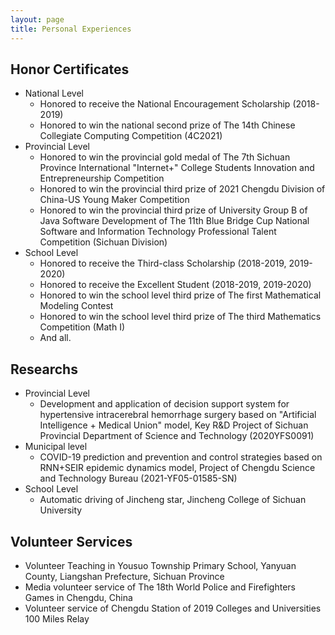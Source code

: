 ```yaml
---
layout: page
title: Personal Experiences
---
```

## Honor Certificates

* National Level
  * Honored to receive the National Encouragement Scholarship (2018-2019)
  * Honored to win the national second prize of The 14th Chinese Collegiate Computing Competition (4C2021)
* Provincial Level
  * Honored to win the provincial gold medal of The 7th Sichuan Province International "Internet+" College Students Innovation and Entrepreneurship Competition
  * Honored to win the provincial third prize of 2021 Chengdu Division of China-US Young Maker Competition
  * Honored to win the provincial third prize of University Group B of Java Software Development of The 11th Blue Bridge Cup National Software and Information Technology Professional Talent Competition (Sichuan Division)
* School Level 
  * Honored to receive the Third-class Scholarship (2018-2019, 2019-2020)
  * Honored to receive the Excellent Student (2018-2019, 2019-2020)
  * Honored to win the school level third prize of The first Mathematical Modeling Contest
  * Honored to win the school level third prize of The third Mathematics Competition (Math I)
  * And all.

## Researchs

* Provincial Level
  * Development and application of decision support system for hypertensive intracerebral hemorrhage surgery based on "Artificial Intelligence + Medical Union" model, Key R&D Project of Sichuan Provincial Department of Science and Technology (2020YFS0091)
* Municipal level
  * COVID-19 prediction and prevention and control strategies based on RNN+SEIR epidemic dynamics model, Project of Chengdu Science and Technology Bureau (2021-YF05-01585-SN)
* School Level
  * Automatic driving of Jincheng star, Jincheng College of Sichuan University

## Volunteer Services

*  Volunteer Teaching in Yousuo Township Primary School, Yanyuan County, Liangshan Prefecture, Sichuan Province
*  Media volunteer service of The 18th World Police and Firefighters Games in Chengdu, China
*  Volunteer service of Chengdu Station of 2019 Colleges and Universities 100 Miles Relay
